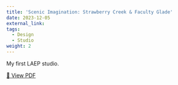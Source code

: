 ```yaml
---
title: 'Scenic Imagination: Strawberry Creek & Faculty Glade'
date: 2023-12-05
external_link: 
tags:
  - Design
  - Studio
weight: 2
---
```

My first LAEP studio.

[📄 View PDF](/uploads/Final_Tse_compressed.pdf)
<!--more-->

